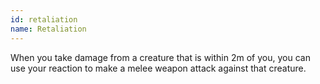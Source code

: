 ```yaml
---
id: retaliation
name: Retaliation
---
```

When you take damage from a creature that is within 2m of you, you can use your reaction to make a melee weapon attack 
against that creature.

